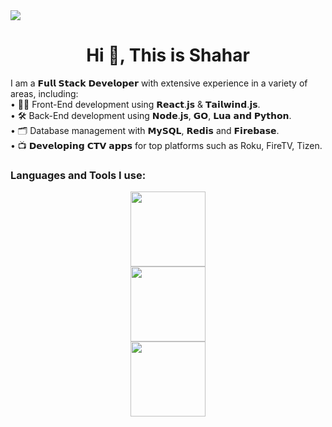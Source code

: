 <a>
  <img src="https://raw.githubusercontent.com/Shaharbad/shaharbad/main/coding.gif" style="max-width:100%; height:auto;">
</a>

<h1 align="center">Hi 👋, This is Shahar</h1>


I am a 𝗙𝘂𝗹𝗹 𝗦𝘁𝗮𝗰𝗸 𝗗𝗲𝘃𝗲𝗹𝗼𝗽𝗲𝗿 with extensive experience in a variety of areas, including: <br>
• 👨‍💻 Front-End development using 𝗥𝗲𝗮𝗰𝘁.𝗷𝘀 & 𝗧𝗮𝗶𝗹𝘄𝗶𝗻𝗱.𝗷𝘀.<br>
• 🛠 Back-End development using 𝗡𝗼𝗱𝗲.𝗷𝘀, 𝗚𝗢, 𝗟𝘂𝗮 𝗮𝗻𝗱 𝗣𝘆𝘁𝗵𝗼𝗻. <br>
• 🗂️ Database management with 𝗠𝘆𝗦𝗤𝗟, 𝗥𝗲𝗱𝗶𝘀 and 𝗙𝗶𝗿𝗲𝗯𝗮𝘀𝗲.<br>
• 📺 𝗗𝗲𝘃𝗲𝗹𝗼𝗽𝗶𝗻𝗴 𝗖𝗧𝗩 𝗮𝗽𝗽𝘀 for top platforms such as Roku, FireTV, Tizen.

<h3 align="left">Languages and Tools I use:</h3>
<div align="center">
  <img height="120" src="https://skillicons.dev/icons?i=react,tailwind,redis,mysql,firebase"/> <br>
  <img height="120" src="https://skillicons.dev/icons?i=go,nodejs,lua,py,nextjs"/><br>
  <img height="120" src="https://skillicons.dev/icons?i=aws,docker,nginx,ansible,gcp"/> <br>
</div>
